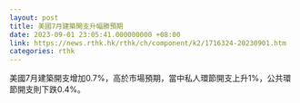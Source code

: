 ```yaml
---
layout: post
title: 美國7月建築開支升幅勝預期
date: 2023-09-01 23:05:41.000000000 +08:00
link: https://news.rthk.hk/rthk/ch/component/k2/1716324-20230901.htm
categories: rthk
---
```


美國7月建築開支增加0.7%，高於市場預期，當中私人環節開支上升1%，公共環節開支則下跌0.4%。
